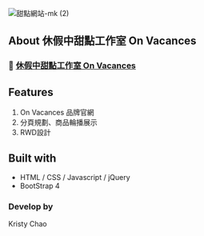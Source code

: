 ![甜點網站-mk (2)](https://user-images.githubusercontent.com/95632624/173242356-14fb80a2-0ae9-44a2-b274-090cc28dcc1e.png)


## About 休假中甜點工作室 On Vacances
### 🚀 [休假中甜點工作室 On Vacances](https://kristychaotw.github.io/Dessert/)


## Features
1. On Vacances 品牌官網
2. 分頁規劃、商品輪播展示 
3. RWD設計 

## Built with
* HTML / CSS / Javascript / jQuery
* BootStrap 4

### Develop by
Kristy Chao

